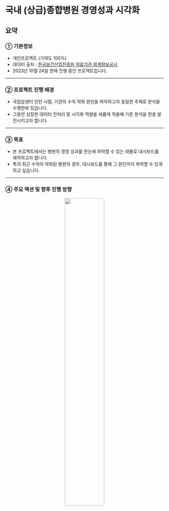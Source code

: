 # 국내 (상급)종햡병원 경영성과 시각화

## 요약

### ① 기본정보
* 개인프로젝트 (기여도 100%)
* 데이터 출처 : [한국보건산업진흥원 의료기관 회계정보공시](https://haspa.khidi.or.kr/)
* 2023년 10월 24일 현재 진행 중인 프로젝트입니다.
---

### ② 프로젝트 진행 배경
* 국립암센터 인턴 시절, 기관의 수익 악화 원인을 파악하고자 동일한 주제로 분석을 수행한바 있습니다.
* 그동안 성장한 데이터 전처리 및 시각화 역량을 새롭게 적용해 기존 분석을 한층 발전시키고자 합니다.
---

### ③ 목표
* 본 프로젝트에서는 병원의 경영 성과를 한눈에 파악할 수 있는 태블로 대시보드를 제작하고자 합니다.
* 특히 최근 수익이 악화된 병원의 경우, 대시보드를 통해 그 원인까지 파악할 수 있게 하고 싶습니다.
---

### ④ 주요 액션 및 향후 진행 방향
<p align = 'center'><img src = 'https://github.com/TAEJIN-AHN/Hospital-Profit-Visualization/assets/125945387/1c06c124-c7c6-4793-b0b0-a5f6e2c7a9b4' width = 50%></p>
